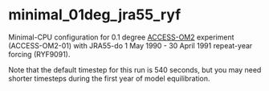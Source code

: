 # minimal_01deg_jra55_ryf
Minimal-CPU configuration for 0.1 degree [ACCESS-OM2](https://github.com/COSIMA/access-om2) experiment (ACCESS-OM2-01) with JRA55-do 1 May 1990 - 30 April 1991 repeat-year forcing (RYF9091).

Note that the default timestep for this run is 540 seconds, but you may need shorter timesteps during the first year of model equilibration.
